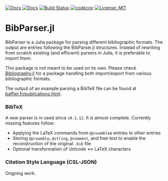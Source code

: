[![Docs](https://img.shields.io/badge/docs-dev-blue.svg)](https://Humans-of-Julia.github.io/BibParser.jl/dev)
[![Docs](https://img.shields.io/badge/docs-stable-blue.svg)](https://Humans-of-Julia.github.io/BibParser.jl/stable)
[![Build Status](https://github.com/Humans-of-Julia/BibParser.jl/workflows/CI/badge.svg)](https://github.com/Humans-of-Julia/BibParser.jl/actions)
[![codecov](https://codecov.io/gh/Humans-of-Julia/BibParser.jl/branch/master/graph/badge.svg?token=zkneHUR45j)](https://codecov.io/gh/Humans-of-Julia/BibParser.jl)
[![License: MIT](https://img.shields.io/badge/License-MIT-yellow.svg)](https://opensource.org/licenses/MIT)

# BibParser.jl

BibParser is a Julia package for parsing different bibliographic formats. The output are entries following the BibParser.jl structures. Instead of rewriting from scratch existing (and efficient) parsers in Julia, it is preferable to import them.

This package is not meant to be used on its own. Please check [Bibliography.jl]([https://](https://github.com/Humans-of-Julia/Bibliography.jl)) for a package handling both import/export from various bibliographic formats.

The output of an example parsing a BibTeX file can be found at [baffier.fr/publications.html](https://baffier.fr/publications.html).

### BibTeX

A new parser is in used since `v0.1.12`. It is almost complete. Currently missing features follow:
- Applying the LaTeX commands from `@preamble`s entries to other entries
- Storing `@preamble`, `@string`, `@comment`, and free text to enable the reconstruction of the original `.bib` file
- Optional transformation of Unicode <-> LaTeX characters

### Citation Style Language (CSL-JSON)

Ongoing work.
